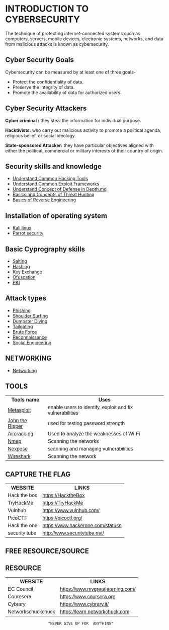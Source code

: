 
# INTRODUCTION TO CYBERSECURITY
The technique of protecting internet-connected systems such as computers, servers, mobile devices, electronic systems, networks, and data from malicious attacks is known as cybersecurity. 

 
 ## Cyber Security Goals
 Cybersecurity can be measured by at least one of three goals-
 
 * Protect the confidentiality of data.
 * Preserve the integrity of data.
 * Promote the availability of data for authorized users.

## Cyber Security Attackers
**Cyber criminal :** they steal the information for individual purpose.

**Hacktivists:**   who carry out malicious activity to promote a political agenda, religious belief, or social ideology. 

**State-sponsored Attacker:** they have particular objectives aligned with either the political, commercial or military interests of their country of origin.

## Security skills and knowledge
* [Understand Common Hacking Tools](<Understand Common Hacking Tools.md>)
* [Understand Common Exploit Frameworks](<Understand Common Exploit Frameworks.md>)
* [Understand Concept of Defense in Depth.md](<Understand Concept of Defense in Depth.md>)
* [Basics and Concepts of Threat Hunting](<Basics and Concepts of Threat Hunting.md>)
* [Basics of Reverse Engineering](<Basics of Reverse Engineering.md>)

## Installation of operating system
* [Kali linux](<kali linux.md>)
* [Parrot security](ParrotOS.md)

## Basic Cyprography skills
* [Salting](https://www.youtube.com/watch?v=PsIO0gxJF3g&pp=ygUWc2FsdGluZyBpbiBjeXByb2dyYXBoeQ%3D%3D)
*  [Hashing](https://www.youtube.com/watch?v=g41d-4bDZSY&pp=ygUWc2FsdGluZyBpbiBjeXByb2dyYXBoeQ%3D%3D)
*  [Key Exchange](https://www.youtube.com/watch?v=M-0qt6tdHzk&pp=ygUba2V5IGV4Y2hhbmdlIGluIGN5cHJvZ3JhcGh5)
*  [Ofuscation](https://www.youtube.com/watch?v=g7JGpI6QzxA&pp=ygUcKiAgT2Z1c2NhdGlvbiBpbiBjeXByb2dyYXBoeQ%3D%3D)
*  [PKI](https://www.youtube.com/watch?v=0ctat6RBrFo&t=60s&pp=ygUScGtpIGluIGN5cHJvZ3JhcGh5)
  
  
## Attack types
* [Phishing](phsing.md)
* [Shoulder Surfing](<Shoulder Surfing.md>)
* [Dumpster Diving](<dumpter diving.md>)
* [Tailgating](tailatoring.md)
* [Brute Force](<Brute Force.md>)
* [Reconnaissance](Reconniassance.md)
* [Social Engineering](<Social Engineering.md>)
## NETWORKING
* [Networking](https://www.youtube.com/watch?v=rurs7cdT5cc&pp=ygUNYmFzaWMgbmV0d29yaw%3D%3D)


<!DOCTYPE html>
<html>
<head>
<style>
table {
  font-family: arial, sans-serif;
  border-collapse: collapse;
  width: 100%;
}

td, th {
  border: 1px solid #dddddd;
  text-align: left;
  padding: 8px;
}

tr:nth-child(even) {
  background-color: #dddddd;
}
</style>
</head>
<body>

<h2>TOOLS</h2>

<table>
  <tr>
    <th>Tools name </th>
    <th>Uses</th>
  </tr>
  <tr>
    <td><a href="https://www.youtube.com/watch?v=QynUOJanNqo&pp=ygUVbWV0YXNwbG9pdCBrYWxpIGxpbnV4 "> Metasploit</a></td>
    <td>enable users to identify, exploit and fix vulnerabilities</td>
  </tr>
  <tr>
    <td><a href="https://www.youtube.com/watch?v=vyyldOXGbrE&pp=ygUiam9obiB0aGUgcmlwcGVyIGthbGkgbGludXgg2LTYsditIA%3D%3D" >John the Ripper</a></td>
    <td>used for testing password strength</td>
  </tr>
  <tr>
    <td><a href="https://www.youtube.com/watch?v=uKZb3D-PHS0&pp=ygUTYWlyY3JhY2sga2FsaSBsaW51eA%3D%3D">Aircrack-ng</a></td>
    <td>Used to analyze the weaknesses of Wi-Fi</td>
  </tr>
  <tr>
    <td><a href="https://www.youtube.com/watch?v=LTMucsu35dk&pp=ygUPbm1hcCBrYWxpIGxpbnV4 ">Nmap</a></td>
    <td>Scanning the networks</td>
  </tr>
  <tr>
    <td><a href="https://www.youtube.com/watch?v=-Z88NamIWH4&pp=ygUHbmV4cG9zZQ%3D%3D ">Nexpose</a></td>
    <td>scanning and managing vulnerabilities</td>
    <tr>
    <td><a href="https://www.youtube.com/watch?v=DCqbOhWSFus&pp=ygUUd2lyZXNoYXJrIGthbGkgbGludXg%3D" >Wireshark</a></td>
    <td> Scanning the network</td>
  </tr>
  </tr>
</table>

</body>
</html>
<!DOCTYPE html>
<html>
<head>
<style>
table {
  font-family: arial, sans-serif;
  border-collapse: collapse;
  width: 100%;
}

td, th {
  border: 1px solid #dddddd;
  text-align: left;
  padding: 8px;
}

tr:nth-child(even) {
  background-color: #dddddd;
}
</style>
</head>
<body>

<h2>CAPTURE THE FLAG</h2>

<table>
  <tr>
    <th>WEBSITE </th>
    <th>LINKS</th>
  </tr>
  <tr>
    <td>Hack the box </td>
    <td><a href="https://www.hackthebox.com/">https://HacktheBox</td>
  </tr>
  <tr>
    <td>TryHackMe</td>
    <td><a href="https://tryhackme.com/">https://TryHackMe </td>
  </tr>
  <tr>
    <td>Vulnhub </td>
    <td><a href="https://www.vulnhub.com/">https://www.vulnhub.com/</a</td>
  </tr>
  <tr>
    <td>PicoCTF   </td>
    <td><a href="https://picoctf.org/">https://picoctf.org/</a</td>
  </tr>
  <tr>
    <td>Hack the one  </td>
    <td><a href="https://www.hackerone.com/">https://www.hackerone.com/</a</td>statusn
  </tr>
  </tr><tr>
    <td>security tube  </td>
    <td><a href="http://www.securitytube.net/">http://www.securitytube.net/</a</td>
  </tr>
</table>

</body>
</html>

## FREE RESOURCE/SOURCE
</html>
<!DOCTYPE html>
<html>
<head>
<style>
table {
  font-family: arial, sans-serif;
  border-collapse: collapse;
  width: 100%;
}

td, th {
  border: 1px solid #dddddd;
  text-align: left;
  padding: 8px;
}

tr:nth-child(even) {
  background-color: #dddddd;
}
</style>
</head>
<body>

<h2>RESOURCE</h2>

<table>
  <tr>
    <th>WEBSITE </th>
    <th>LINKS</th>
  </tr>
  <tr>
    <td>EC Council </td>
    <td><a href="">https://www.mygreatlearning.com/</td>
  </tr>
  <tr>
    <td>Couresera</td>
    <td><a href="https://www.coursera.org/">https://www.coursera.org</td>
  </tr>
  <tr>
    <td>Cybrary</td>
    <td><a href="https://www.cybrary.it/">https://www.cybrary.it/</td>
  </tr>
  <tr>
    <td>Networkschuckchuck   </td>
    <td><a href="https://learn.networkchuck.com/">https://learn.networkchuck.com</td>
  </tr>
  </tr>
</table>

</body>
</html>

                       "NEVER GIVE UP FOR  ANYTHING"



